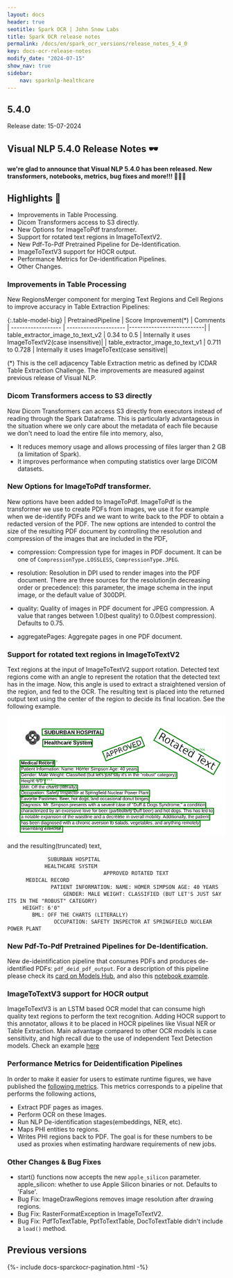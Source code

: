 ```yaml
---
layout: docs
header: true
seotitle: Spark OCR | John Snow Labs
title: Spark OCR release notes
permalink: /docs/en/spark_ocr_versions/release_notes_5_4_0
key: docs-ocr-release-notes
modify_date: "2024-07-15"
show_nav: true
sidebar:
    nav: sparknlp-healthcare
---
```


<div class="h3-box" markdown="1">

## 5.4.0

Release date: 15-07-2024

## Visual NLP 5.4.0 Release Notes 🕶️

**we're glad to announce that Visual NLP 5.4.0 has been released. New transformers, notebooks, metrics, bug fixes and more!!! 📢📢📢**

</div><div class="h3-box" markdown="1">

## Highlights 🔴

+ Improvements in Table Processing.
+ Dicom Transformers access to S3 directly.
+ New Options for ImageToPdf transformer.
+ Support for rotated text regions in ImageToTextV2.
+ New Pdf-To-Pdf Pretrained Pipeline for De-Identification.
+ ImageToTextV3 support for HOCR output.
+ Performance Metrics for De-identification Pipelines.
+ Other Changes.

</div><div class="h3-box" markdown="1">

### Improvements in Table Processing
New RegionsMerger component for merging Text Regions and Cell Regions to improve accuracy in Table Extraction Pipelines:

{:.table-model-big}
| PretrainedPipeline   | Score Improvement(*) | Comments
| ------------------ | --------------------- |---------------------------|
| table_extractor_image_to_text_v2   | 0.34 to 0.5 | Internally it uses ImageToTextV2(case insensitive)|
| table_extractor_image_to_text_v1  | 0.711 to 0.728  | Internally it uses ImageToText(case sensitive)|

(*) This is the cell adjacency Table Extraction metric as defined by ICDAR Table Extraction Challenge.
The improvements are measured against previous release of Visual NLP.

</div><div class="h3-box" markdown="1">

### Dicom Transformers access to S3 directly
Now Dicom Transformers can access S3 directly from executors instead of reading through the Spark Dataframe. This is particularly advantageous in the situation where we only care about the metadata of each file because we don't need to load the entire file into memory, also,
* It reduces memory usage and allows processing of files larger than 2 GB (a limitation of Spark).
* It improves performance when computing statistics over large DICOM datasets.

</div><div class="h3-box" markdown="1">

### New Options for ImageToPdf transformer.
New options have been added to ImageToPdf. ImageToPdf is the transformer we use to create PDFs from images, we use it for example when we de-identify PDFs and we want to write back to the PDF to obtain a redacted version of the PDF.
The new options are intended to control the size of the resulting PDF document by controlling the resolution and compression of the images that are included in the PDF,

* compression: Compression type for images in PDF document. It can be one of `CompressionType.LOSSLESS`, `CompressionType.JPEG`.

* resolution: Resolution in DPI used to render images into the PDF document. There are three sources for the resolution(in decreasing order or precedence): this parameter, the image schema in the input image, or the default value of 300DPI.

* quality: Quality of images in PDF document for JPEG compression. A value that ranges between 1.0(best quality) to 0.0(best compression). Defaults to 0.75. 
    
* aggregatePages: Aggregate pages in one PDF document.

</div><div class="h3-box" markdown="1">

### Support for rotated text regions in ImageToTextV2
Text regions at the input of ImageToTextV2 support rotation. Detected text regions come with an angle to represent the rotation that the detected text has in the image.
Now, this angle is used to extract a straightened version of the region, and fed to the OCR. The resulting text is placed into the returned output text using the center of the region to decide its final location.
See the following example.

![Support for rotated text regions in ImageToTextV2](/assets/images/ocr/rotated_regions.png)

and the resulting(truncated) text,
```
             SUBURBAN HOSPITAL
            HEALTHCARE SYSTEM
                               APPROVED ROTATED TEXT
      MEDICAL RECORD
              PATIENT INFORMATION: NAME: HOMER SIMPSON AGE: 40 YEARS
                  GENDER: MALE WEIGHT: CLASSIFIED (BUT LET'S JUST SAY ITS IN THE "ROBUST" CATEGORY)
     HEIGHT: 6'0"
        BML: OFF THE CHARTS (LITERALLY)
               OCCUPATION: SAFETY INSPECTOR AT SPRINGFIELD NUCLEAR POWER PLANT
```

</div><div class="h3-box" markdown="1">

### New Pdf-To-Pdf Pretrained Pipelines for De-Identification.
New de-ideintification pipeline that consumes PDFs and produces de-identified PDFs: `pdf_deid_pdf_output`. 
For a description of this pipeline please check its [card on Models Hub](https://nlp.johnsnowlabs.com/2024/06/12/pdf_deid_subentity_context_augmented_pipeline_en.html), and also this [notebook example](https://github.com/JohnSnowLabs/spark-ocr-workshop/blob/master/jupyter/SparkOcrPdfDeidSubentityContextAugmentedPipeline.ipynb).

</div><div class="h3-box" markdown="1">

### ImageToTextV3 support for HOCR output
ImageToTextV3 is an LSTM based OCR model that can consume high quality text regions to perform the text recognition. Adding HOCR support to this annotator, allows it to be placed in HOCR pipelines like Visual NER or Table Extraction. Main advantage compared to other OCR models is case sensitivity, and high recall due to the use of independent Text Detection models.
Check an example [here](https://github.com/JohnSnowLabs/spark-ocr-workshop/blob/master/jupyter/SparkOcrImageTableRecognitionCaseSensitive.ipynb)

</div><div class="h3-box" markdown="1">

### Performance Metrics for Deidentification Pipelines
In order to make it easier for users to estimate runtime figures, we have published the [following metrics](https://nlp.johnsnowlabs.com/docs/en/ocr_benchmark). This metrics corresponds to a pipeline that performs the following actions,
* Extract PDF pages as images.
* Perform OCR on these Images.
* Run NLP De-identification stages(embeddings, NER, etc).
* Maps PHI entities to regions.
* Writes PHI regions back to PDF.
The goal is for these numbers to be used as proxies when estimating hardware requirements of new jobs.

</div><div class="h3-box" markdown="1">

###  Other Changes & Bug Fixes
* start() functions now accepts the new `apple_silicon` parameter. apple_silicon: whether to use Apple Silicon binaries or not. Defaults to 'False'.
* Bug Fix: ImageDrawRegions removes image resolution after drawing regions.
* Bug Fix: RasterFormatException in ImageToTextV2.
* Bug Fix: PdfToTextTable, PptToTextTable, DocToTextTable didn't include a `load()` method.

</div><div class="prev_ver h3-box" markdown="1">

## Previous versions

</div>

{%- include docs-sparckocr-pagination.html -%}